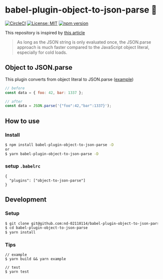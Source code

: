# babel-plugin-object-to-json-parse 🚀

[![CircleCI](https://circleci.com/gh/nd-02110114/babel-plugin-object-to-json-parse/tree/master.svg?style=svg)](https://circleci.com/gh/nd-02110114/3dmol-sandbox/tree/master)
[![License: MIT](https://img.shields.io/github/license/nd-02110114/babel-plugin-object-to-json-parse.svg)](https://opensource.org/licenses/MIT)
[![npm version](https://badge.fury.io/js/babel-plugin-object-to-json-parse.svg)](https://badge.fury.io/js/babel-plugin-object-to-json-parse)


This repository is inspired by [this article](https://v8.dev/blog/cost-of-javascript-2019#json)

> As long as the JSON string is only evaluated once, the JSON.parse approach is much faster compared to the JavaScript object literal, especially for cold loads.

## Object to JSON.parse

This plugin converts from object literal to JSON.parse ([example](https://github.com/nd-02110114/babel-plugin-object-to-json-parse/tree/master/example))

```js
// before
const data = { foo: 42, bar: 1337 };

// after
const data = JSON.parse('{"foo":42,"bar":1337}');
```

## How to use

### Install

```sh
$ npm install babel-plugin-object-to-json-parse -D
or
$ yarn babel-plugin-object-to-json-parse -D
```

### setup `.babelrc`

```
{
  "plugins": ["object-to-json-parse"]
}
```

## Development

### Setup

```sh
$ git clone git@github.com:nd-02110114/babel-plugin-object-to-json-parse.git
$ cd babel-plugin-object-to-json-parse
$ yarn install
```

### Tips

```
// example
$ yarn build && yarn example

// test
$ yarn test
```
